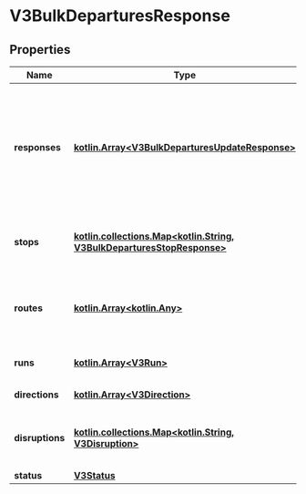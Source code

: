 # V3BulkDeparturesResponse

## Properties
Name | Type | Description | Notes
------------ | ------------- | ------------- | -------------
**responses** | [**kotlin.Array&lt;V3BulkDeparturesUpdateResponse&gt;**](V3BulkDeparturesUpdateResponse.md) | Contains departures for the requested stop and route(s). It includes details as to the route_direction and whether it is still valid. |  [optional]
**stops** | [**kotlin.collections.Map&lt;kotlin.String, V3BulkDeparturesStopResponse&gt;**](V3BulkDeparturesStopResponse.md) | A train station, tram stop, bus stop, regional coach stop or Night Bus stop |  [optional]
**routes** | [**kotlin.Array&lt;kotlin.Any&gt;**](.md) | Train lines, tram routes, bus routes, regional coach routes, Night Bus routes |  [optional]
**runs** | [**kotlin.Array&lt;V3Run&gt;**](V3Run.md) | Individual trips/services of a route |  [optional]
**directions** | [**kotlin.Array&lt;V3Direction&gt;**](V3Direction.md) | Directions of travel of route |  [optional]
**disruptions** | [**kotlin.collections.Map&lt;kotlin.String, V3Disruption&gt;**](V3Disruption.md) | Disruption information applicable to relevant routes or stops |  [optional]
**status** | [**V3Status**](V3Status.md) |  |  [optional]
